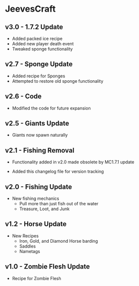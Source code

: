 JeevesCraft
===========

v3.0 - 1.7.2 Update
-------------------
+ Added packed ice recipe
+ Added new player death event
+ Tweaked sponge functionality

v2.7 - Sponge Update
--------------------
+ Added recipe for Sponges
+ Attempted to restore old sponge functionality

v2.6 - Code
-----------
+ Modified the code for future expansion

v2.5 - Giants Update
--------------------
+ Giants now spawn naturally

v2.1 - Fishing Removal
----------------------
- Functionality added in v2.0 made obsolete by MC1.7.1 update
+ Added this changelog file for version tracking

v2.0 - Fishing Update
---------------------
+ New fishing mechanics
	+ Pull more than just fish out of the water
	+ Treasure, Loot, and Junk

v1.2 - Horse Update
-------------------
+ New Recipes
	+ Iron, Gold, and Diamond Horse barding
	+ Saddles
	+ Nametags

v1.0 - Zombie Flesh Update
--------------------------
+ Recipe for Zombie Flesh 
